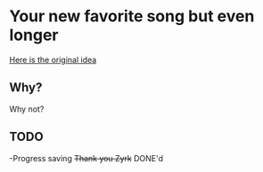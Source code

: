 # Your new favorite song but even longer

[Here is the original idea](https://www.youtube.com/watch?v=3q7oJuyy5Ac)


## Why?

Why not?

## TODO

-Progress saving ~~Thank you Zyrk~~ DONE'd

